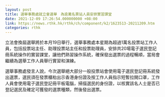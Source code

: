 ```yaml
---
layout: post
title: 選舉事務處就立會選舉　為逾萬名票站人員安排實習課堂
date: 2021-12-09 17:26:54.000000000 +08:00
link: https://news.rthk.hk/rthk/ch/component/k2/1623513-20211209.htm
categories: rthk
---
```


立法會換屆選舉將於本月19日舉行，選舉事務處本星期為超過1萬名投票站工作人員，包括投票站主任、助理投票站主任和投票助理員，安排共20場電子選民登記冊系統操作的實習課堂，讓他們熟習操作系統，確保發出選票的過程暢順，當局會繼續為選舉工作人員舉行實習和演練。

選舉事務處發言人說，今次選舉絕大部分一般投票站會使用電子選民登記冊系統發出選票，選民須在發票櫃枱出示香港身份證及按工作人員指示短暫拉開口罩，工作人員會使用電子選民登記冊平板電腦，掃描選民的身份證，以核實該名人士是否已登記選民及確定可獲發的選票種類，然後發出選票。
